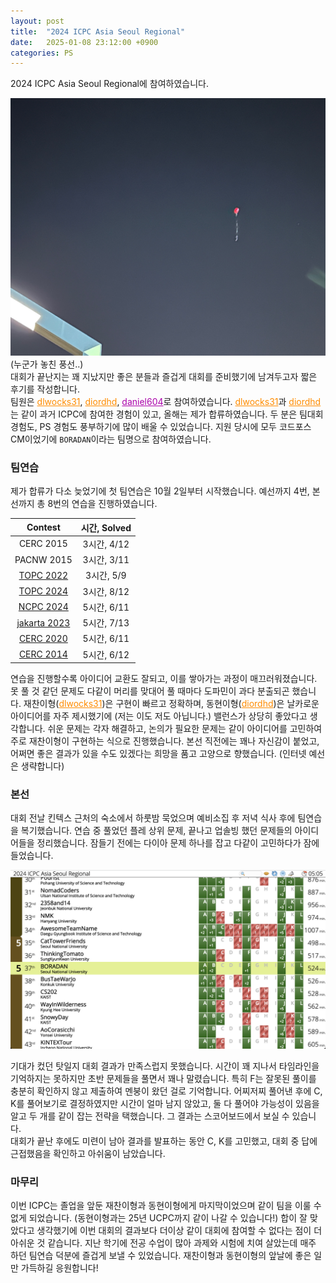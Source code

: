 ```yaml
---
layout: post
title:  "2024 ICPC Asia Seoul Regional"
date:   2025-01-08 23:12:00 +0900
categories: PS
---
```


2024 ICPC Asia Seoul Regional에 참여하였습니다.

![missed balloon](https://raw.githubusercontent.com/daniel-604/daniel-604.github.io/refs/heads/main/assets/images/missed_balloon.jpeg)
(누군가 놓친 풍선..)  
대회가 끝난지는 꽤 지났지만 좋은 분들과 즐겁게 대회를 준비했기에 남겨두고자 짧은 후기를 작성합니다.  
팀원은 <a style="color:#FF8C00" href = "https://codeforces.com/profile/dlwocks31">dlwocks31</a>, <a style="color:#FF8C00" href = "https://codeforces.com/profile/diordhd">diordhd</a>, <a style="color:#AA01AA" href = "https://codeforces.com/profile/daniel604">daniel604</a>로 참여하였습니다. <a style="color:#FF8C00" href = "https://codeforces.com/profile/dlwocks31">dlwocks31</a>과 <a style="color:#FF8C00" href = "https://codeforces.com/profile/diordhd">diordhd</a>는 같이 과거 ICPC에 참여한 경험이 있고, 올해는 제가 합류하였습니다. 두 분은 팀대회 경험도, PS 경험도 풍부하기에 많이 배울 수 있었습니다. 지원 당시에 모두 코드포스 CM이었기에 `BORADAN`이라는 팀명으로 참여하였습니다.

### 팀연습
제가 합류가 다소 늦었기에 첫 팀연습은 10월 2일부터 시작했습니다. 예선까지 4번, 본선까지 총 8번의 연습을 진행하였습니다.  

| Contest | 시간, Solved |
|:--------:|:--------:|
| CERC 2015 | 3시간, 4/12 |
| PACNW 2015 | 3시간, 3/11 |
| [TOPC 2022] | 3시간, 5/9 |
| [TOPC 2024] | 3시간, 8/12 | 
| [NCPC 2024] | 5시간, 6/11 |
| [jakarta 2023] | 5시간, 7/13 |
| [CERC 2020] | 5시간, 6/11 |
| [CERC 2014] | 5시간, 6/12 |

연습을 진행할수록 아이디어 교환도 잘되고, 이를 쌓아가는 과정이 매끄러워졌습니다. 못 풀 것 같던 문제도 다같이 머리를 맞대어 풀 때마다 도파민이 과다 분출되곤 했습니다. 재찬이형(<a style="color:#FF8C00" href = "https://codeforces.com/profile/dlwocks31">dlwocks31</a>)은 구현이 빠르고 정확하며, 동현이형(<a style="color:#FF8C00" href = "https://codeforces.com/profile/diordhd">diordhd</a>)은 날카로운 아이디어를 자주 제시했기에 (저는 이도 저도 아닙니다.) 밸런스가 상당히 좋았다고 생각합니다. 쉬운 문제는 각자 해결하고, 논의가 필요한 문제는 같이 아이디어를 고민하여 주로 재찬이형이 구현하는 식으로 진행했습니다. 본선 직전에는 꽤나 자신감이 붙었고, 어쩌면 좋은 결과가 있을 수도 있겠다는 희망을 품고 고양으로 향했습니다. (인터넷 예선은 생략합니다)

### 본선
대회 전날 킨텍스 근처의 숙소에서 하룻밤 묵었으며 예비소집 후 저녁 식사 후에 팀연습을 복기했습니다. 연습 중 풀었던 플레 상위 문제, 끝나고 업솔빙 했던 문제들의 아이디어들을 정리했습니다. 잠들기 전에는 다이아 문제 하나를 잡고 다같이 고민하다가 잠에 들었습니다.

![scoreboard](https://raw.githubusercontent.com/daniel-604/daniel-604.github.io/refs/heads/main/assets/images/2024_icpc_scoreboard.png)  

기대가 컸던 탓일지 대회 결과가 만족스럽지 못했습니다. 시간이 꽤 지나서 타임라인을 기억하지는 못하지만 초반 문제들을 풀면서 꽤나 말렸습니다. 특히 F는 잘못된 풀이를 충분히 확인하지 않고 제출하여 멘붕이 왔던 걸로 기억합니다. 어찌저찌 풀어낸 후에 C, K를 풀어보기로 결정하였지만 시간이 얼마 남지 않았고, 둘 다 풀어야 가능성이 있음을 알고 두 개를 같이 잡는 전략을 택했습니다. 그 결과는 스코어보드에서 보실 수 있습니다.  
대회가 끝난 후에도 미련이 남아 결과를 발표하는 동안 C, K를 고민했고, 대회 중 답에 근접했음을 확인하고 아쉬움이 남았습니다.

### 마무리
이번 ICPC는 졸업을 앞둔 재찬이형과 동현이형에게 마지막이었으며 같이 팀을 이룰 수 없게 되었습니다. (동현이형과는 25년 UCPC까지 같이 나갈 수 있습니다!) 합이 잘 맞았다고 생각했기에 이번 대회의 결과보다 더이상 같이 대회에 참여할 수 없다는 점이 더 아쉬운 것 같습니다. 지난 학기에 전공 수업이 많아 과제와 시험에 치여 살았는데 매주 하던 팀연습 덕분에 즐겁게 보낼 수 있었습니다. 재찬이형과 동현이형의 앞날에 좋은 일만 가득하길 응원합니다!

[daniel604]: https://codeforces.com/profile/daniel604
[TOPC 2022]: https://codeforces.com/gym/103990/standings/participant/194411119#p194411119
[TOPC 2024]: https://codeforces.com/gym/105383/standings/participant/195022013#p195022013
[NCPC 2024]: https://codeforces.com/gym/105431/standings/participant/195826862#p195826862
[jakarta 2023]: https://codeforces.com/contest/1906/standings/participant/196421337#p196421337
[CERC 2020]: https://codeforces.com/gym/104713/standings/participant/197111192#p197111192
[CERC 2014]: https://codeforces.com/gym/100543/standings/participant/197350502#p197350502